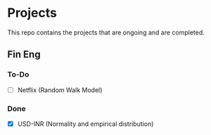 # Projects

This repo contains the projects that are ongoing and are completed.


## Fin Eng

### To-Do
- [ ] Netflix (Random Walk Model)

### Done
- [x] USD-INR (Normality and empirical distribution)
